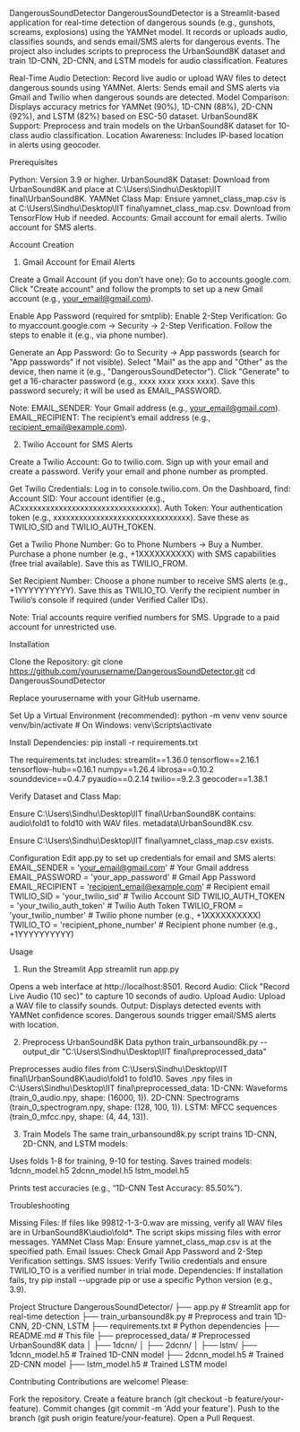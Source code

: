 DangerousSoundDetector
DangerousSoundDetector is a Streamlit-based application for real-time detection of dangerous sounds (e.g., gunshots, screams, explosions) using the YAMNet model. It records or uploads audio, classifies sounds, and sends email/SMS alerts for dangerous events. The project also includes scripts to preprocess the UrbanSound8K dataset and train 1D-CNN, 2D-CNN, and LSTM models for audio classification.
Features

Real-Time Audio Detection: Record live audio or upload WAV files to detect dangerous sounds using YAMNet.
Alerts: Sends email and SMS alerts via Gmail and Twilio when dangerous sounds are detected.
Model Comparison: Displays accuracy metrics for YAMNet (90%), 1D-CNN (88%), 2D-CNN (92%), and LSTM (82%) based on ESC-50 dataset.
UrbanSound8K Support: Preprocess and train models on the UrbanSound8K dataset for 10-class audio classification.
Location Awareness: Includes IP-based location in alerts using geocoder.

Prerequisites

Python: Version 3.9 or higher.
UrbanSound8K Dataset: Download from UrbanSound8K and place at C:\Users\Sindhu\Desktop\IIT final\UrbanSound8K.
YAMNet Class Map: Ensure yamnet_class_map.csv is at C:\Users\Sindhu\Desktop\IIT final\yamnet_class_map.csv. Download from TensorFlow Hub if needed.
Accounts:
Gmail account for email alerts.
Twilio account for SMS alerts.



Account Creation
1. Gmail Account for Email Alerts

Create a Gmail Account (if you don’t have one):
Go to accounts.google.com.
Click "Create account" and follow the prompts to set up a new Gmail account (e.g., your_email@gmail.com).


Enable App Password (required for smtplib):
Enable 2-Step Verification:
Go to myaccount.google.com → Security → 2-Step Verification.
Follow the steps to enable it (e.g., via phone number).


Generate an App Password:
Go to Security → App passwords (search for "App passwords" if not visible).
Select "Mail" as the app and "Other" as the device, then name it (e.g., "DangerousSoundDetector").
Click "Generate" to get a 16-character password (e.g., xxxx xxxx xxxx xxxx).
Save this password securely; it will be used as EMAIL_PASSWORD.




Note:
EMAIL_SENDER: Your Gmail address (e.g., your_email@gmail.com).
EMAIL_RECIPIENT: The recipient’s email address (e.g., recipient_email@example.com).



2. Twilio Account for SMS Alerts

Create a Twilio Account:
Go to twilio.com.
Sign up with your email and create a password.
Verify your email and phone number as prompted.


Get Twilio Credentials:
Log in to console.twilio.com.
On the Dashboard, find:
Account SID: Your account identifier (e.g., ACxxxxxxxxxxxxxxxxxxxxxxxxxxxxxxxx).
Auth Token: Your authentication token (e.g., xxxxxxxxxxxxxxxxxxxxxxxxxxxxxxxx).
Save these as TWILIO_SID and TWILIO_AUTH_TOKEN.




Get a Twilio Phone Number:
Go to Phone Numbers → Buy a Number.
Purchase a phone number (e.g., +1XXXXXXXXXX) with SMS capabilities (free trial available).
Save this as TWILIO_FROM.


Set Recipient Number:
Choose a phone number to receive SMS alerts (e.g., +1YYYYYYYYYY).
Save this as TWILIO_TO.
Verify the recipient number in Twilio’s console if required (under Verified Caller IDs).


Note: Trial accounts require verified numbers for SMS. Upgrade to a paid account for unrestricted use.

Installation

Clone the Repository:
git clone https://github.com/yourusername/DangerousSoundDetector.git
cd DangerousSoundDetector

Replace yourusername with your GitHub username.

Set Up a Virtual Environment (recommended):
python -m venv venv
source venv/bin/activate  # On Windows: venv\Scripts\activate


Install Dependencies:
pip install -r requirements.txt

The requirements.txt includes:
streamlit==1.36.0
tensorflow==2.16.1
tensorflow-hub==0.16.1
numpy==1.26.4
librosa==0.10.2
sounddevice==0.4.7
pyaudio==0.2.14
twilio==9.2.3
geocoder==1.38.1


Verify Dataset and Class Map:

Ensure C:\Users\Sindhu\Desktop\IIT final\UrbanSound8K contains:
audio\fold1 to fold10 with WAV files.
metadata\UrbanSound8K.csv.


Ensure C:\Users\Sindhu\Desktop\IIT final\yamnet_class_map.csv exists.



Configuration
Edit app.py to set up credentials for email and SMS alerts:
EMAIL_SENDER = 'your_email@gmail.com'  # Your Gmail address
EMAIL_PASSWORD = 'your_app_password'   # Gmail App Password
EMAIL_RECIPIENT = 'recipient_email@example.com'  # Recipient email
TWILIO_SID = 'your_twilio_sid'        # Twilio Account SID
TWILIO_AUTH_TOKEN = 'your_twilio_auth_token'  # Twilio Auth Token
TWILIO_FROM = 'your_twilio_number'    # Twilio phone number (e.g., +1XXXXXXXXXX)
TWILIO_TO = 'recipient_phone_number'  # Recipient phone number (e.g., +1YYYYYYYYYY)

Usage
1. Run the Streamlit App
streamlit run app.py


Opens a web interface at http://localhost:8501.
Record Audio: Click "Record Live Audio (10 sec)" to capture 10 seconds of audio.
Upload Audio: Upload a WAV file to classify sounds.
Output: Displays detected events with YAMNet confidence scores. Dangerous sounds trigger email/SMS alerts with location.

2. Preprocess UrbanSound8K Data
python train_urbansound8k.py --output_dir "C:\Users\Sindhu\Desktop\IIT final\preprocessed_data"


Preprocesses audio files from C:\Users\Sindhu\Desktop\IIT final\UrbanSound8K\audio\fold1 to fold10.
Saves .npy files in C:\Users\Sindhu\Desktop\IIT final\preprocessed_data:
1D-CNN: Waveforms (train_0_audio.npy, shape: (16000, 1)).
2D-CNN: Spectrograms (train_0_spectrogram.npy, shape: (128, 100, 1)).
LSTM: MFCC sequences (train_0_mfcc.npy, shape: (4, 44, 13)).



3. Train Models
The same train_urbansound8k.py script trains 1D-CNN, 2D-CNN, and LSTM models:

Uses folds 1-8 for training, 9-10 for testing.
Saves trained models:
1dcnn_model.h5
2dcnn_model.h5
lstm_model.h5


Prints test accuracies (e.g., “1D-CNN Test Accuracy: 85.50%”).

Troubleshooting

Missing Files: If files like 99812-1-3-0.wav are missing, verify all WAV files are in UrbanSound8K\audio\fold*. The script skips missing files with error messages.
YAMNet Class Map: Ensure yamnet_class_map.csv is at the specified path.
Email Issues: Check Gmail App Password and 2-Step Verification settings.
SMS Issues: Verify Twilio credentials and ensure TWILIO_TO is a verified number in trial mode.
Dependencies: If installation fails, try pip install --upgrade pip or use a specific Python version (e.g., 3.9).

Project Structure
DangerousSoundDetector/
├── app.py                  # Streamlit app for real-time detection
├── train_urbansound8k.py   # Preprocess and train 1D-CNN, 2D-CNN, LSTM
├── requirements.txt        # Python dependencies
├── README.md              # This file
├── preprocessed_data/      # Preprocessed UrbanSound8K data
│   ├── 1dcnn/
│   ├── 2dcnn/
│   ├── lstm/
├── 1dcnn_model.h5         # Trained 1D-CNN model
├── 2dcnn_model.h5         # Trained 2D-CNN model
├── lstm_model.h5          # Trained LSTM model

Contributing
Contributions are welcome! Please:

Fork the repository.
Create a feature branch (git checkout -b feature/your-feature).
Commit changes (git commit -m 'Add your feature').
Push to the branch (git push origin feature/your-feature).
Open a Pull Request.


